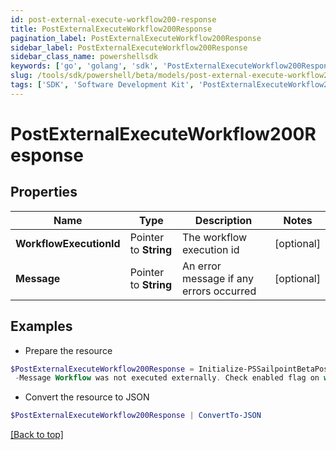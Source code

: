 ```yaml
---
id: post-external-execute-workflow200-response
title: PostExternalExecuteWorkflow200Response
pagination_label: PostExternalExecuteWorkflow200Response
sidebar_label: PostExternalExecuteWorkflow200Response
sidebar_class_name: powershellsdk
keywords: ['go', 'golang', 'sdk', 'PostExternalExecuteWorkflow200Response'] 
slug: /tools/sdk/powershell/beta/models/post-external-execute-workflow200-response
tags: ['SDK', 'Software Development Kit', 'PostExternalExecuteWorkflow200Response']
---
```



# PostExternalExecuteWorkflow200Response

## Properties

Name | Type | Description | Notes
------------ | ------------- | ------------- | -------------
**WorkflowExecutionId** |  Pointer to **String** | The workflow execution id | [optional] 
**Message** |  Pointer to **String** | An error message if any errors occurred | [optional] 

## Examples

- Prepare the resource
```powershell
$PostExternalExecuteWorkflow200Response = Initialize-PSSailpointBetaPostExternalExecuteWorkflow200Response  -WorkflowExecutionId 0e11cefa-96e7-4b67-90d0-065bc1da5753 `
 -Message Workflow was not executed externally. Check enabled flag on workflow definition
```

- Convert the resource to JSON
```powershell
$PostExternalExecuteWorkflow200Response | ConvertTo-JSON
```


[[Back to top]](#) 

